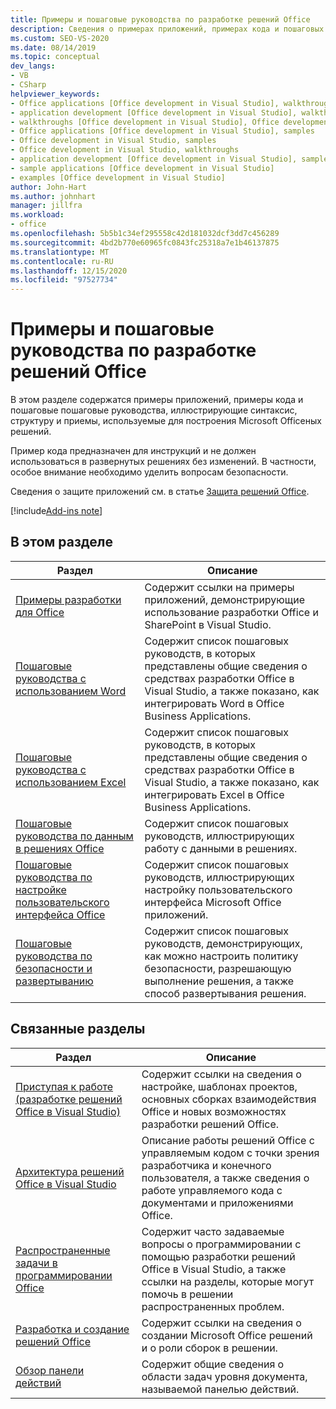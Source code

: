 ```yaml
---
title: Примеры и пошаговые руководства по разработке решений Office
description: Сведения о примерах приложений, примерах кода и пошаговых пошаговых руководствах, демонстрирующих синтаксис, структуру и приемы, используемые для создания решений Office.
ms.custom: SEO-VS-2020
ms.date: 08/14/2019
ms.topic: conceptual
dev_langs:
- VB
- CSharp
helpviewer_keywords:
- Office applications [Office development in Visual Studio], walkthroughs
- application development [Office development in Visual Studio], walkthroughs
- walkthroughs [Office development in Visual Studio], Office development
- Office applications [Office development in Visual Studio], samples
- Office development in Visual Studio, samples
- Office development in Visual Studio, walkthroughs
- application development [Office development in Visual Studio], samples
- sample applications [Office development in Visual Studio]
- examples [Office development in Visual Studio]
author: John-Hart
ms.author: johnhart
manager: jillfra
ms.workload:
- office
ms.openlocfilehash: 5b5b1c34ef295558c42d181032dcf3dd7c456289
ms.sourcegitcommit: 4bd2b770e60965fc0843fc25318a7e1b46137875
ms.translationtype: MT
ms.contentlocale: ru-RU
ms.lasthandoff: 12/15/2020
ms.locfileid: "97527734"
---
```

# <a name="office-development-samples-and-walkthroughs"></a>Примеры и пошаговые руководства по разработке решений Office
  В этом разделе содержатся примеры приложений, примеры кода и пошаговые пошаговые руководства, иллюстрирующие синтаксис, структуру и приемы, используемые для построения Microsoft Officeных решений.

 Пример кода предназначен для инструкций и не должен использоваться в развернутых решениях без изменений. В частности, особое внимание необходимо уделить вопросам безопасности.

 Сведения о защите приложений см. в статье [Защита решений Office](../vsto/securing-office-solutions.md).

[!include[Add-ins note](includes/addinsnote.md)]

## <a name="in-this-section"></a>В этом разделе

|Раздел|Описание|
|-----------|-----------------|
|[Примеры разработки для Office](../vsto/office-development-samples.md)|Содержит ссылки на примеры приложений, демонстрирующие использование разработки Office и SharePoint в Visual Studio.|
|[Пошаговые руководства с использованием Word](../vsto/walkthroughs-using-word.md)|Содержит список пошаговых руководств, в которых представлены общие сведения о средствах разработки Office в Visual Studio, а также показано, как интегрировать Word в Office Business Applications.|
|[Пошаговые руководства с использованием Excel](../vsto/walkthroughs-using-excel.md)|Содержит список пошаговых руководств, в которых представлены общие сведения о средствах разработки Office в Visual Studio, а также показано, как интегрировать Excel в Office Business Applications.|
|[Пошаговые руководства по данным в решениях Office](../vsto/data-in-office-solutions-walkthroughs.md)|Содержит список пошаговых руководств, иллюстрирующих работу с данными в решениях.|
|[Пошаговые руководства по настройке пользовательского интерфейса Office](../vsto/office-ui-customization-walkthroughs.md)|Содержит список пошаговых руководств, иллюстрирующих настройку пользовательского интерфейса Microsoft Office приложений.|
|[Пошаговые руководства по безопасности и развертыванию](../vsto/security-and-deployment-walkthroughs.md)|Содержит список пошаговых руководств, демонстрирующих, как можно настроить политику безопасности, разрешающую выполнение решения, а также способ развертывания решения.|

## <a name="related-sections"></a>Связанные разделы

|Раздел|Описание|
|-----------|-----------------|
|[Приступая к работе &#40;разработке решений Office в Visual Studio&#41;](../vsto/getting-started-office-development-in-visual-studio.md)|Содержит ссылки на сведения о настройке, шаблонах проектов, основных сборках взаимодействия Office и новых возможностях разработки решений Office.|
|[Архитектура решений Office в Visual Studio](../vsto/architecture-of-office-solutions-in-visual-studio.md)|Описание работы решений Office с управляемым кодом с точки зрения разработчика и конечного пользователя, а также сведения о работе управляемого кода с документами и приложениями Office.|
|[Распространенные задачи в программировании Office](../vsto/common-tasks-in-office-programming.md)|Содержит часто задаваемые вопросы о программировании с помощью разработки решений Office в Visual Studio, а также ссылки на разделы, которые могут помочь в решении распространенных проблем.|
|[Разработка и создание решений Office](../vsto/designing-and-creating-office-solutions.md)|Содержит ссылки на сведения о создании Microsoft Office решений и о роли сборок в решении.|
|[Обзор панели действий](../vsto/actions-pane-overview.md)|Содержит общие сведения о области задач уровня документа, называемой панелью действий.|
